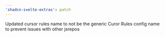 ```yaml
---
'shadcn-svelte-extras': patch
---
```


Updated cursor rules name to not be the generic Curor Rules config name to prevent issues with other jsrepos
